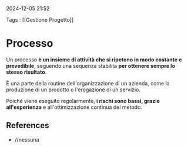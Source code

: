 2024-12-05 21:52

Tags : [[Gestione Progetto]]

# Processo

Un processo **è un insieme di attività che si ripetono in modo costante e prevedibile**, seguendo una sequenza stabilita **per ottenere sempre lo stesso risultato**. 

È una parte della routine dell'organizzazione di un azienda, come la produzione di un prodotto o l'erogazione di un servizio.

Poiché viene eseguito regolarmente, **i rischi sono bassi, grazie all'esperienza** e all'ottimizzazione continua del metodo.

## References

-  //nessuna